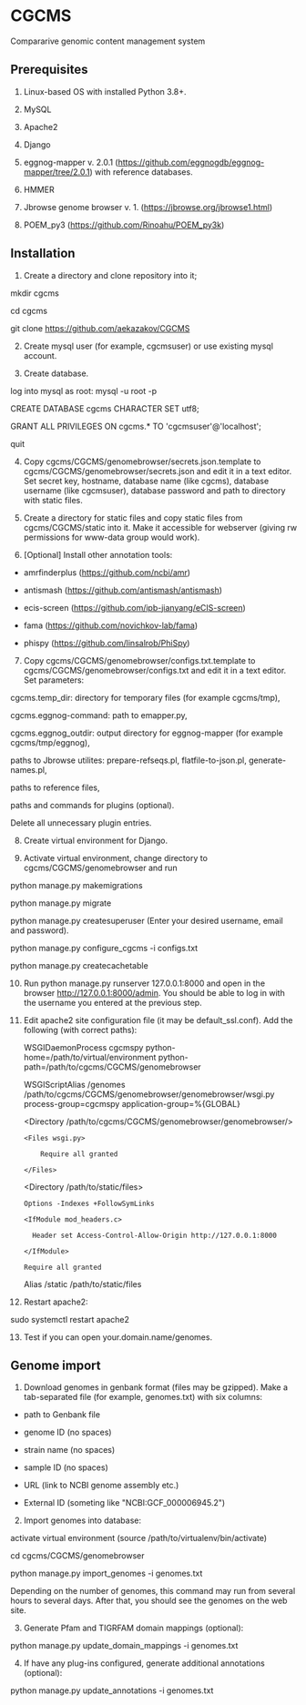 # CGCMS
Compararive genomic content management system

## Prerequisites

1. Linux-based OS with installed Python 3.8+.

2. MySQL

3. Apache2

4. Django 

5. eggnog-mapper v. 2.0.1 (https://github.com/eggnogdb/eggnog-mapper/tree/2.0.1) with reference databases. 

6. HMMER

7. Jbrowse genome browser v. 1. (https://jbrowse.org/jbrowse1.html)

8. POEM_py3 (https://github.com/Rinoahu/POEM_py3k)


## Installation

1. Create a directory and clone repository into it;

mkdir cgcms

cd cgcms

git clone https://github.com/aekazakov/CGCMS

2. Create mysql user (for example, cgcmsuser) or use existing mysql account.

3. Create database.

log into mysql as root: mysql -u root -p

CREATE DATABASE cgcms CHARACTER SET utf8;

GRANT ALL PRIVILEGES ON cgcms.* TO 'cgcmsuser'@'localhost';

quit

4. Copy cgcms/CGCMS/genomebrowser/secrets.json.template to cgcms/CGCMS/genomebrowser/secrets.json and edit it in a text editor. Set secret key, hostname, database name (like cgcms), database username (like cgcmsuser), database password and path to directory with static files.

5. Create a directory for static files and copy static files from cgcms/CGCMS/static into it. Make it accessible for webserver (giving rw permissions for www-data group would work).

6. [Optional] Install other annotation tools:

- amrfinderplus (https://github.com/ncbi/amr)

- antismash (https://github.com/antismash/antismash)

- ecis-screen (https://github.com/ipb-jianyang/eCIS-screen)

- fama (https://github.com/novichkov-lab/fama)

- phispy (https://github.com/linsalrob/PhiSpy)

7. Copy cgcms/CGCMS/genomebrowser/configs.txt.template to cgcms/CGCMS/genomebrowser/configs.txt and edit it in a text editor. Set parameters:

cgcms.temp_dir: directory for temporary files (for example cgcms/tmp),

cgcms.eggnog-command: path to emapper.py, 

cgcms.eggnog_outdir: output directory for eggnog-mapper (for example cgcms/tmp/eggnog), 

paths to Jbrowse utilites: prepare-refseqs.pl, flatfile-to-json.pl, generate-names.pl,

paths to reference files,

paths and commands for plugins (optional). 

Delete all unnecessary plugin entries.

8. Create virtual environment for Django.

9. Activate virtual environment, change directory to cgcms/CGCMS/genomebrowser and run

python manage.py makemigrations

python manage.py migrate

python manage.py createsuperuser (Enter your desired username, email and password).

python manage.py configure_cgcms -i configs.txt

python manage.py createcachetable

10. Run python manage.py runserver 127.0.0.1:8000 and open in the browser http://127.0.0.1:8000/admin. You should be able to log in with the username you entered at the previous step.

11. Edit apache2 site configuration file (it may be default_ssl.conf). Add the following (with correct paths):

	WSGIDaemonProcess cgcmspy python-home=/path/to/virtual/environment python-path=/path/to/cgcms/CGCMS/genomebrowser

	WSGIScriptAlias /genomes /path/to/cgcms/CGCMS/genomebrowser/genomebrowser/wsgi.py process-group=cgcmspy application-group=%{GLOBAL}

	<Directory /path/to/cgcms/CGCMS/genomebrowser/genomebrowser/>

	    <Files wsgi.py>

            Require all granted

	    </Files>

	</Directory>

	<Directory /path/to/static/files>

		Options -Indexes +FollowSymLinks

		<IfModule mod_headers.c>

		  Header set Access-Control-Allow-Origin http://127.0.0.1:8000

		</IfModule>

		Require all granted

	</Directory>

	Alias /static /path/to/static/files

	
12. Restart apache2:

sudo systemctl restart apache2

13. Test if you can open your.domain.name/genomes.


## Genome import

1. Download genomes in genbank format (files may be gzipped). Make a tab-separated file (for example, genomes.txt) with six columns:

- path to Genbank file

- genome ID (no spaces)

- strain name (no spaces)

- sample ID (no spaces)

- URL (link to NCBI genome assembly etc.)

- External ID (someting like "NCBI:GCF_000006945.2")


2. Import genomes into database:

activate virtual environment (source /path/to/virtualenv/bin/activate)

cd cgcms/CGCMS/genomebrowser

python manage.py import_genomes -i genomes.txt

Depending on the number of genomes, this command may run from several hours to several days. After that, you should see the genomes on the web site.


3. Generate Pfam and TIGRFAM domain mappings (optional):

python manage.py update_domain_mappings -i genomes.txt


4. If have any plug-ins configured, generate additional annotations (optional):

python manage.py update_annotations -i genomes.txt

